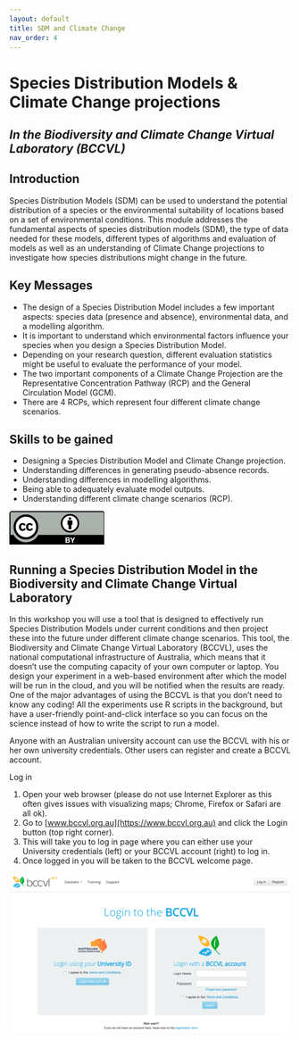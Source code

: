 ```yaml
---
layout: default
title: SDM and Climate Change
nav_order: 4
---
```


# Species Distribution Models & Climate Change projections
## _In the Biodiversity and Climate Change Virtual Laboratory (BCCVL)_

## Introduction
Species Distribution Models (SDM) can be used to understand the potential distribution of a species or the environmental suitability of locations based on a set of environmental conditions. This module addresses the fundamental aspects of species distribution models (SDM), the type of data needed for these models, different types of algorithms and evaluation of models as well as an understanding of Climate Change projections to investigate how species distributions might change in the future.

## Key Messages
- The design of a Species Distribution Model includes a few important aspects: species data (presence and absence), environmental data, and a modelling algorithm.
- It is important to understand which environmental factors influence your species when you design a Species Distribution Model.
- Depending on your research question, different evaluation statistics might be useful to evaluate the performance of your model.
- The two important components of a Climate Change Projection are the Representative Concentration Pathway (RCP) and the General Circulation Model (GCM).
- There are 4 RCPs, which represent four different climate change scenarios.

## Skills to be gained
- Designing a Species Distribution Model and Climate Change projection.
- Understanding differences in generating pseudo-absence records.
- Understanding differences in modelling algorithms.
- Being able to adequately evaluate model outputs.
- Understanding different climate change scenarios (RCP).

![](images/license.png)

## Running a Species Distribution Model in the Biodiversity and Climate Change Virtual Laboratory
In this workshop you will use a tool that is designed to effectively run Species Distribution Models under current conditions and then project these into the future under different climate change scenarios. This tool, the Biodiversity and Climate Change Virtual Laboratory (BCCVL), uses the national computational infrastructure of Australia, which means that it doesn’t use the computing capacity of your own computer or laptop. You design your experiment in a web-based environment after which the model will be run in the cloud, and you will be notified when the results are ready. One of the major advantages of using the BCCVL is that you don’t need to know any coding! All the experiments use R scripts in the background, but have a user-friendly point-and-click interface so you can focus on the science instead of how to write the script to run a model.

Anyone with an Australian university account can use the BCCVL with his or her own university credentials. Other users can register and create a BCCVL account.

Log in
1.	Open your web browser (please do not use Internet Explorer as this often gives issues with visualizing maps; Chrome, Firefox or Safari are all ok).
2.	Go to [www.bccvl.org.au](https://www.bccvl.org.au) and click the Login button (top right corner).
3.	This will take you to log in page where you can either use your University credentials (left) or your BCCVL account (right) to log in.
4.	Once logged in you will be taken to the BCCVL welcome page.

![](images/bccvl-login.png)
